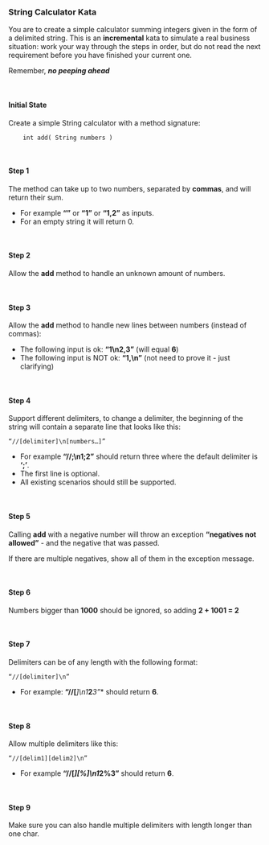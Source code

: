### String Calculator Kata

You are to create a simple calculator summing integers given in the form of a delimited string. This is an **incremental** kata to simulate a real business situation: work your way through the steps in order, but do not read the next requirement before you have finished your current one.

Remember, **_no peeping ahead_**

<br />

#### Initial State

Create a simple String calculator with a method signature:

```
    int add( String numbers )
```

<br />

#### Step 1

The method can take up to two numbers, separated by **commas**, and will return their sum.

- For example **“”** or **“1”** or **“1,2”** as inputs.
- For an empty string it will return 0.

<br />

#### Step 2

Allow the **add** method to handle an unknown amount of numbers.

<br />

#### Step 3

Allow the **add** method to handle new lines between numbers (instead of commas):

- The following input is ok: **“1\n2,3”** (will equal **6**)
- The following input is NOT ok: **“1,\n”** (not need to prove it - just clarifying)

<br />

#### Step 4

Support different delimiters, to change a delimiter, the beginning of the string will contain a separate line that looks like this:

```
“//[delimiter]\n[numbers…]”
```

- For example **“//;\n1;2”** should return three where the default delimiter is **‘;’**.
- The first line is optional.
- All existing scenarios should still be supported.

<br />

#### Step 5

Calling **add** with a negative number will throw an exception **“negatives not allowed”** - and the negative that was passed.

If there are multiple negatives, show all of them in the exception message.

<br />

#### Step 6

Numbers bigger than **1000** should be ignored, so adding **2 + 1001 = 2**

<br />

#### Step 7

Delimiters can be of any length with the following format:

```
“//[delimiter]\n”
```

- For example: **“//[***]\n1***2***3”** should return **6**.

<br />

#### Step 8

Allow multiple delimiters like this:

```
“//[delim1][delim2]\n”
```

- For example **“//[*][%]\n1*2%3”** should return **6**.

<br />

#### Step 9

Make sure you can also handle multiple delimiters with length longer than one char.

<br />
